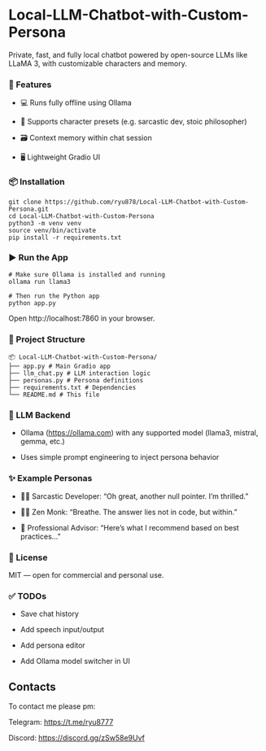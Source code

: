 # Local-LLM-Chatbot-with-Custom-Persona

Private, fast, and fully local chatbot powered by open-source LLMs like LLaMA 3, with customizable characters and memory.

### 🔧 Features
- 💻 Runs fully offline using Ollama

- 🧠 Supports character presets (e.g. sarcastic dev, stoic philosopher)

- 🗃️ Context memory within chat session

- 🖥️ Lightweight Gradio UI

### 📦 Installation

```
git clone https://github.com/ryu878/Local-LLM-Chatbot-with-Custom-Persona.git
cd Local-LLM-Chatbot-with-Custom-Persona
python3 -m venv venv
source venv/bin/activate
pip install -r requirements.txt

```
### ▶️ Run the App
```
# Make sure Ollama is installed and running
ollama run llama3

# Then run the Python app
python app.py
```

Open http://localhost:7860 in your browser.

### 📁 Project Structure
```
📦 Local-LLM-Chatbot-with-Custom-Persona/ 
├── app.py # Main Gradio app
├── llm_chat.py # LLM interaction logic
├── personas.py # Persona definitions
├── requirements.txt # Dependencies
└── README.md # This file
``` 


### 🧠 LLM Backend
- Ollama (https://ollama.com) with any supported model (llama3, mistral, gemma, etc.)

- Uses simple prompt engineering to inject persona behavior

### ✨ Example Personas

- 👨‍💻 Sarcastic Developer: “Oh great, another null pointer. I’m thrilled.”

- 🧘‍♂️ Zen Monk: “Breathe. The answer lies not in code, but within.”

- 💼 Professional Advisor: “Here’s what I recommend based on best practices…”

### 📜 License
MIT — open for commercial and personal use.

### ✅ TODOs
- Save chat history

- Add speech input/output

- Add persona editor

- Add Ollama model switcher in UI

## Contacts
To contact me please pm:

Telegram: https://t.me/ryu8777

Discord: https://discord.gg/zSw58e9Uvf
